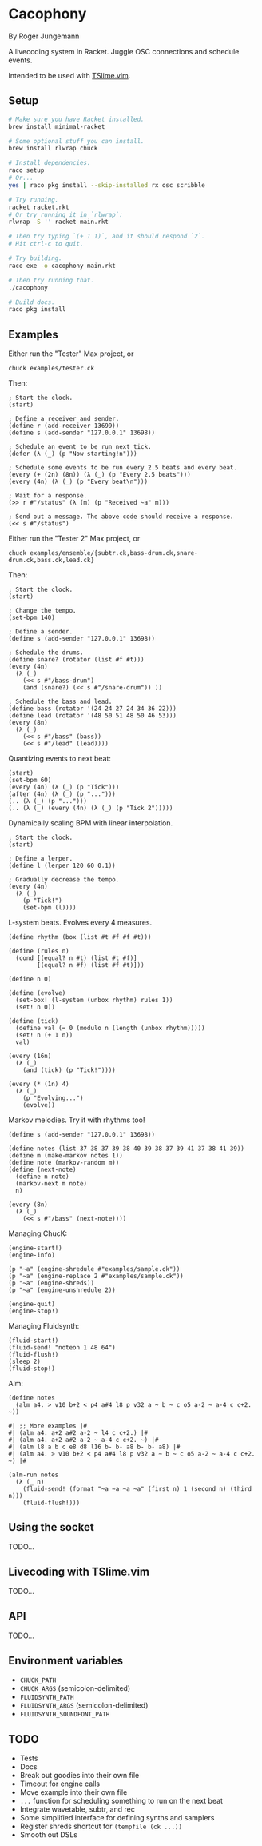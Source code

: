 # Cacophony

By Roger Jungemann

A livecoding system in Racket. Juggle OSC connections and schedule events.

Intended to be used with [TSlime.vim](/Users/admin/Desktop/macro-stuff).

## Setup

```sh
# Make sure you have Racket installed.
brew install minimal-racket

# Some optional stuff you can install.
brew install rlwrap chuck

# Install dependencies.
raco setup
# Or...
yes | raco pkg install --skip-installed rx osc scribble

# Try running.
racket racket.rkt
# Or try running it in `rlwrap`:
rlwrap -S '' racket main.rkt

# Then try typing `(+ 1 1)`, and it should respond `2`.
# Hit ctrl-c to quit.

# Try building.
raco exe -o cacophony main.rkt

# Then try running that.
./cacophony

# Build docs.
raco pkg install
```

## Examples

Either run the "Tester" Max project, or

```
chuck examples/tester.ck
```

Then:

```racket
; Start the clock.
(start)

; Define a receiver and sender.
(define r (add-receiver 13699))
(define s (add-sender "127.0.0.1" 13698))

; Schedule an event to be run next tick.
(defer (λ (_) (p "Now starting!n")))

; Schedule some events to be run every 2.5 beats and every beat.
(every (+ (2n) (8n)) (λ (_) (p "Every 2.5 beats")))
(every (4n) (λ (_) (p "Every beat\n")))

; Wait for a response.
(>> r #"/status" (λ (m) (p "Received ~a" m)))

; Send out a message. The above code should receive a response.
(<< s #"/status")
```

Either run the "Tester 2" Max project, or

```
chuck examples/ensemble/{subtr.ck,bass-drum.ck,snare-drum.ck,bass.ck,lead.ck}
```

Then:

```racket
; Start the clock.
(start)

; Change the tempo.
(set-bpm 140)

; Define a sender.
(define s (add-sender "127.0.0.1" 13698))

; Schedule the drums.
(define snare? (rotator (list #f #t)))
(every (4n)
  (λ (_)
    (<< s #"/bass-drum")
    (and (snare?) (<< s #"/snare-drum")) ))

; Schedule the bass and lead.
(define bass (rotator '(24 24 27 24 34 36 22)))
(define lead (rotator '(48 50 51 48 50 46 53)))
(every (8n)
  (λ (_)
    (<< s #"/bass" (bass))
    (<< s #"/lead" (lead))))
```

Quantizing events to next beat:

```racket
(start)
(set-bpm 60)
(every (4n) (λ (_) (p "Tick")))
(after (4n) (λ (_) (p "...")))
(.. (λ (_) (p "...")))
(.. (λ (_) (every (4n) (λ (_) (p "Tick 2")))))
```

Dynamically scaling BPM with linear interpolation.

```racket
; Start the clock.
(start)

; Define a lerper.
(define l (lerper 120 60 0.1))

; Gradually decrease the tempo.
(every (4n)
  (λ (_)
    (p "Tick!")
    (set-bpm (l))))
```

L-system beats. Evolves every 4 measures.

```racket
(define rhythm (box (list #t #f #f #t)))

(define (rules n)
  (cond [(equal? n #t) (list #t #f)]
        [(equal? n #f) (list #f #t)]))

(define n 0)

(define (evolve)
  (set-box! (l-system (unbox rhythm) rules 1))
  (set! n 0))

(define (tick)
  (define val (= 0 (modulo n (length (unbox rhythm)))))
  (set! n (+ 1 n))
  val)

(every (16n)
  (λ (_)
    (and (tick) (p "Tick!"))))

(every (* (1n) 4)
  (λ (_)
    (p "Evolving...")
    (evolve))
```

Markov melodies. Try it with rhythms too!

```racket
(define s (add-sender "127.0.0.1" 13698))

(define notes (list 37 38 37 39 38 40 39 38 37 39 41 37 38 41 39))
(define m (make-markov notes 1))
(define note (markov-random m))
(define (next-note)
  (define n note)
  (markov-next m note)
  n)

(every (8n)
  (λ (_)
    (<< s #"/bass" (next-note))))
```

Managing ChucK:

```racket
(engine-start!)
(engine-info)

(p "~a" (engine-shredule #"examples/sample.ck"))
(p "~a" (engine-replace 2 #"examples/sample.ck"))
(p "~a" (engine-shreds))
(p "~a" (engine-unshredule 2))

(engine-quit)
(engine-stop!)
```

Managing Fluidsynth:

```racket
(fluid-start!)
(fluid-send! "noteon 1 48 64")
(fluid-flush!)
(sleep 2)
(fluid-stop!)
```

Alm:

```racket
(define notes
  (alm a4. > v10 b+2 < p4 a#4 l8 p v32 a ~ b ~ c o5 a-2 ~ a-4 c c+2. ~))

#| ;; More examples |#
#| (alm a4. a+2 a#2 a-2 ~ l4 c c+2.) |#
#| (alm a4. a+2 a#2 a-2 ~ a-4 c c+2. ~) |#
#| (alm l8 a b c e8 d8 l16 b- b- a8 b- b- a8) |#
#| (alm a4. > v10 b+2 < p4 a#4 l8 p v32 a ~ b ~ c o5 a-2 ~ a-4 c c+2. ~) |#

(alm-run notes
  (λ (_ n)
    (fluid-send! (format "~a ~a ~a ~a" (first n) 1 (second n) (third n)))
    (fluid-flush!)))
```

## Using the socket

TODO...

## Livecoding with TSlime.vim

TODO...

## API

TODO...

## Environment variables

* `CHUCK_PATH`
* `CHUCK_ARGS` (semicolon-delimited)
* `FLUIDSYNTH_PATH`
* `FLUIDSYNTH_ARGS` (semicolon-delimited)
* `FLUIDSYNTH_SOUNDFONT_PATH`

## TODO

* Tests
* Docs
* Break out goodies into their own file
* Timeout for engine calls
* Move example into their own file
* `...` function for scheduling something to run on the next beat
* Integrate wavetable, subtr, and rec
* Some simplified interface for defining synths and samplers
* Register shreds shortcut for `(tempfile (ck ...))`
* Smooth out DSLs
